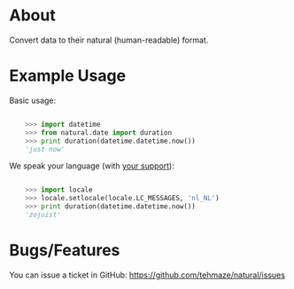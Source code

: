 About
=====

Convert data to their natural (human-readable) format.

Example Usage
=============

Basic usage:

```python

    >>> import datetime
    >>> from natural.date import duration
    >>> print duration(datetime.datetime.now())
    'just now'
```

We speak your language (with [your support](https://github.com/tehmaze/natural/wiki/translate)):

```python

    >>> import locale
    >>> locale.setlocale(locale.LC_MESSAGES, 'nl_NL')
    >>> print duration(datetime.datetime.now())
    'zojuist'
```

Bugs/Features
=============

You can issue a ticket in GitHub: https://github.com/tehmaze/natural/issues

